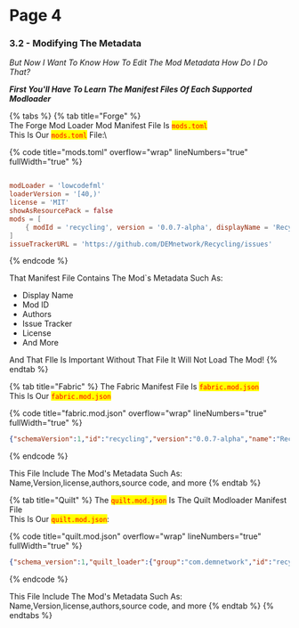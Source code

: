 # Page 4

### 3.2 - Modifying The Metadata

_But Now I Want To Know How To Edit The Mod Metadata How Do I Do That?_

_**First You'll Have To Learn The Manifest Files Of Each Supported Modloader**_



{% tabs %}
{% tab title="Forge" %}
\
The Forge Mod Loader Mod Manifest File Is <mark style="color:red;">`mods.toml`</mark>\
This Is Our <mark style="color:red;">`mods.toml`</mark> File:\


{% code title="mods.toml" overflow="wrap" lineNumbers="true" fullWidth="true" %}
```toml

modLoader = 'lowcodefml'
loaderVersion = '[40,)'
license = 'MIT'
showAsResourcePack = false
mods = [
	{ modId = 'recycling', version = '0.0.7-alpha', displayName = 'Recycling', description = 'A Mod That Adds Some Recipes To Recycle', logoFile = 'recycling_pack.png', updateJSONURL = 'https://github.com/DEMnetwork/Recycling/raw/main/update.json', credits = '  ', authors = 'DEMnetwork', displayURL = 'https://modrinth.com/datapack/recycling' },
]
issueTrackerURL = 'https://github.com/DEMnetwork/Recycling/issues'
```
{% endcode %}

That Manifest File Contains The Mod\`s Metadata Such As:

* Display Name
* Mod ID
* Authors
* Issue Tracker
* License
* And More

And That FIle Is Important Without That File It Will Not Load The Mod!
{% endtab %}

{% tab title="Fabric" %}
The Fabric Manifest File Is <mark style="color:red;">`fabric.mod.json`</mark>\
This Is Our <mark style="color:red;">`fabric.mod.json`</mark>

{% code title="fabric.mod.json" overflow="wrap" lineNumbers="true" fullWidth="true" %}
```json
{"schemaVersion":1,"id":"recycling","version":"0.0.7-alpha","name":"Recycling","description":"A Mod That Adds Some Recipes To Recycle","authors":["DEMnetwork"],"contact":{"homepage":"https://dem-network-corporation.github.io/Recycling/","sources":"https://github.com/DEMnetwork/Recycling/tree/main","issues":"https://github.com/DEMnetwork/Recycling/issues"},"license":"MIT","icon":"recycling_pack.png","environment":"*","depends":{"fabric-resource-loader-v0":"*"}}
```
{% endcode %}

This File Include The Mod's Metadata Such As: Name,Version,license,authors,source code, and more
{% endtab %}

{% tab title="Quilt" %}
The <mark style="color:red;">`quilt.mod.json`</mark> Is The Quilt Modloader Manifest File\
This Is Our <mark style="color:red;">`quilt.mod.json`</mark>:

{% code title="quilt.mod.json" overflow="wrap" lineNumbers="true" fullWidth="true" %}
```json
{"schema_version":1,"quilt_loader":{"group":"com.demnetwork","id":"recycling","version":"0.0.7-alpha","metadata":{"name":"Recycling","description":"A Mod That Adds Some Recipes To Recycle","contributors":{"DEMnetwork":"Owner"},"contact":{"homepage":"https://dem-network-corporation.github.io/Recycling","sources":"https://github.com/DEMnetwork/Recycling/tree/main","issues":"https://github.com/DEMnetwork/Recycling/issues"},"wiki":"https://github.com/DEMnetwork/Recycling/wiki","icon":"recycling_pack.png"},"intermediate_mappings":"net.fabricmc:intermediary","depends":[{"id":"minecraft", "versions":">=1.20"},{"id":"quilted_fabric_api","versions":">=7.0.0+0.83.0-1.20"},{"id":"quilt_resource_loader","versions":"*","unless":"fabric-resource-loader-v0"}]}}
```
{% endcode %}

This File Include The Mod's Metadata Such As: Name,Version,license,authors,source code, and more
{% endtab %}
{% endtabs %}

